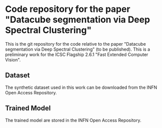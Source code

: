 # Code repository for the paper "Datacube segmentation via Deep Spectral Clustering"

This is the git repository for the code relative to the paper "Datacube segmentation via Deep Spectral Clustering" (to be published). 
This is a preliminary work for the ICSC Flagship 2.6.1 "Fast Extended Computer Vision". 

## Dataset
The synthetic dataset used in this work can be downloaded from the INFN Open Access Repository. 

## Trained Model
The trained model are stored in the INFN Open Access Repository. 